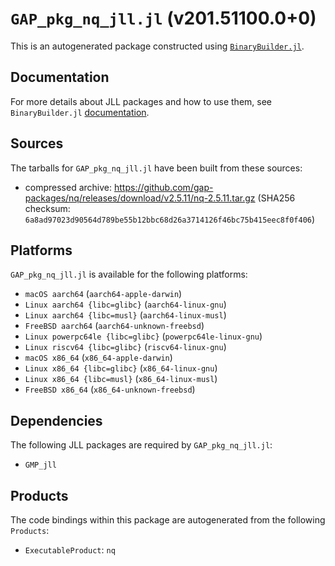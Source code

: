# `GAP_pkg_nq_jll.jl` (v201.51100.0+0)

This is an autogenerated package constructed using [`BinaryBuilder.jl`](https://github.com/JuliaPackaging/BinaryBuilder.jl).

## Documentation

For more details about JLL packages and how to use them, see `BinaryBuilder.jl` [documentation](https://docs.binarybuilder.org/stable/jll/).

## Sources

The tarballs for `GAP_pkg_nq_jll.jl` have been built from these sources:

* compressed archive: https://github.com/gap-packages/nq/releases/download/v2.5.11/nq-2.5.11.tar.gz (SHA256 checksum: `6a8ad97023d90564d789be55b12bbc68d26a3714126f46bc75b415eec8f0f406`)

## Platforms

`GAP_pkg_nq_jll.jl` is available for the following platforms:

* `macOS aarch64` (`aarch64-apple-darwin`)
* `Linux aarch64 {libc=glibc}` (`aarch64-linux-gnu`)
* `Linux aarch64 {libc=musl}` (`aarch64-linux-musl`)
* `FreeBSD aarch64` (`aarch64-unknown-freebsd`)
* `Linux powerpc64le {libc=glibc}` (`powerpc64le-linux-gnu`)
* `Linux riscv64 {libc=glibc}` (`riscv64-linux-gnu`)
* `macOS x86_64` (`x86_64-apple-darwin`)
* `Linux x86_64 {libc=glibc}` (`x86_64-linux-gnu`)
* `Linux x86_64 {libc=musl}` (`x86_64-linux-musl`)
* `FreeBSD x86_64` (`x86_64-unknown-freebsd`)

## Dependencies

The following JLL packages are required by `GAP_pkg_nq_jll.jl`:

* `GMP_jll`

## Products

The code bindings within this package are autogenerated from the following `Products`:

* `ExecutableProduct`: `nq`
